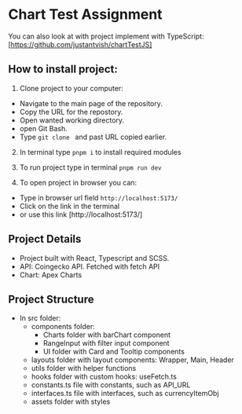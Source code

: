 # Chart Test Assignment

You can also look at with project implement with TypeScript: [https://github.com/justantvish/chartTestJS]

## How to install project:

1. Clone project to your computer:

- Navigate to the main page of the repository.
- Copy the URL for the repostory.
- Open wanted working directory.
- open Git Bash.
- Type `git clone ` and past URL copied earlier.

2. In terminal type `pnpm i` to install required modules

3. To run project type in terminal `pnpm run dev`

4. To open project in browser you can:

- Type in browser url field `http://localhost:5173/`
- Click on the link in the terminal
- or use this link [http://localhost:5173/]

## Project Details

- Project built with React, Typescript and SCSS.
- API: Coingecko API. Fetched with fetch API
- Chart: Apex Charts

## Project Structure

- In src folder:
    - components folder:
        - Charts folder with barChart component
        - RangeInput with filter input component
        - UI folder with Card and Tooltip components
    - layouts folder with layout components: Wrapper, Main, Header
    - utils folder with helper functions
    - hooks folder with custom hooks: useFetch.ts
    - constants.ts file with constants, such as API_URL
    - interfaces.ts file with interfaces, such as currencyItemObj
    - assets folder with styles

